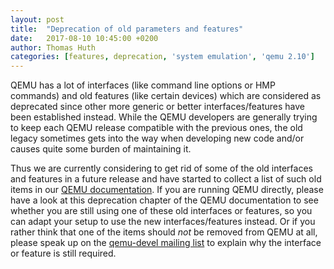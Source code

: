 ```yaml
---
layout: post
title:  "Deprecation of old parameters and features"
date:   2017-08-10 10:45:00 +0200
author: Thomas Huth
categories: [features, deprecation, 'system emulation', 'qemu 2.10']
---
```

QEMU has a lot of interfaces (like command line options or HMP commands) and
old features (like certain devices) which are considered as deprecated
since other more generic or better interfaces/features have been established
instead. While the QEMU developers are generally trying to keep each QEMU
release compatible with the previous ones, the old legacy sometimes gets into
the way when developing new code and/or causes quite some burden of maintaining
it.

Thus we are currently considering to get rid of some of the old interfaces
and features in a future release and have started to collect a list of such
old items in our
[QEMU documentation](https://qemu.weilnetz.de/doc/qemu-doc.html#Deprecated-features).
If you are running QEMU directly, please have a look at this deprecation
chapter of the QEMU documentation to see whether you are still using one of
these old interfaces or features, so you can adapt your setup to use the new
interfaces/features instead. Or if you rather think that one of the items
should *not* be removed from QEMU at all, please speak up on the
[qemu-devel mailing list](https://wiki.qemu.org/Contribute/MailingLists)
to explain why the interface or feature is still required.
